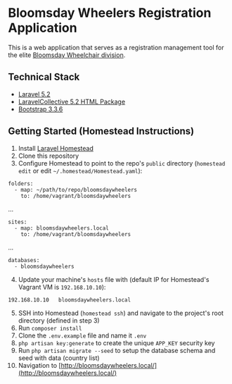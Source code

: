 # Bloomsday Wheelers Registration Application

This is a web application that serves as a registration management tool for the elite [Bloomsday Wheelchair division](http://bloomsdaywheelers.org).

## Technical Stack

* [Laravel 5.2](https://laravel.com/docs/5.2)
* [LaravelCollective 5.2 HTML Package](https://laravelcollective.com/docs/5.2/html)
* [Bootstrap 3.3.6](http://getbootstrap.com/getting-started/)

## Getting Started (Homestead Instructions)

1. Install [Laravel Homestead](https://laravel.com/docs/5.2/homestead#installation-and-setup)
2. Clone this repository
3. Configure Homestead to point to the repo's `public` directory (`homestead edit` or edit `~/.homestead/Homestead.yaml`):

  ```
  folders:
    - map: ~/path/to/repo/bloomsdaywheelers
      to: /home/vagrant/bloomsdaywheelers
  ```
  ...
  ```
  sites:
    - map: bloomsdaywheelers.local
      to: /home/vagrant/bloomsdaywheelers
  ```
  ...
  ```
  databases:
    - bloomsdaywheelers
  ```

4. Update your machine's `hosts` file with (default IP for Homestead's Vagrant VM is `192.168.10.10`):

  ```
  192.168.10.10   bloomsdaywheelers.local
  ```

5. SSH into Homestead (`homestead ssh`) and navigate to the project's root directory (defined in step 3)
6. Run `composer install`
7. Clone the `.env.example` file and name it `.env`
8. `php artisan key:generate` to create the unique `APP_KEY` security key
9. Run `php artisan migrate --seed` to setup the database schema and seed with data (country list)
10. Navigation to [http://bloomsdaywheelers.local/](http://bloomsdaywheelers.local/)
